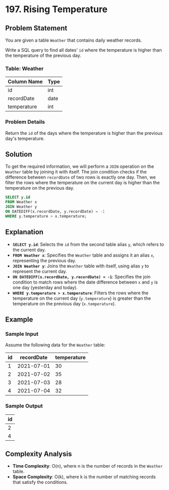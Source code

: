 
# 197. Rising Temperature

## Problem Statement

You are given a table `Weather` that contains daily weather records.

Write a SQL query to find all dates' `id` where the temperature is higher than the temperature of the previous day.

### Table: Weather

| Column Name | Type    |
|-------------|---------|
| id          | int     |
| recordDate  | date    |
| temperature | int     |

### Problem Details

Return the `id` of the days where the temperature is higher than the previous day's temperature.

## Solution

To get the required information, we will perform a `JOIN` operation on the `Weather` table by joining it with itself. The join condition checks if the difference between `recordDate` of two rows is exactly one day. Then, we filter the rows where the temperature on the current day is higher than the temperature on the previous day.

```sql
SELECT y.id 
FROM Weather x
JOIN Weather y
ON DATEDIFF(x.recordDate, y.recordDate) = -1
WHERE y.temperature > x.temperature;
```

## Explanation

- **`SELECT y.id`**: Selects the `id` from the second table alias `y`, which refers to the current day.
- **`FROM Weather x`**: Specifies the `Weather` table and assigns it an alias `x`, representing the previous day.
- **`JOIN Weather y`**: Joins the `Weather` table with itself, using alias `y` to represent the current day.
- **`ON DATEDIFF(x.recordDate, y.recordDate) = -1`**: Specifies the join condition to match rows where the date difference between `x` and `y` is one day (yesterday and today).
- **`WHERE y.temperature > x.temperature`**: Filters the rows where the temperature on the current day (`y.temperature`) is greater than the temperature on the previous day (`x.temperature`).

## Example

### Sample Input

Assume the following data for the `Weather` table:

| id | recordDate | temperature |
|----|------------|-------------|
| 1  | 2021-07-01 | 30          |
| 2  | 2021-07-02 | 35          |
| 3  | 2021-07-03 | 28          |
| 4  | 2021-07-04 | 32          |

### Sample Output

| id |
|----|
| 2  |
| 4  |

## Complexity Analysis

- **Time Complexity**: O(n), where n is the number of records in the `Weather` table.
- **Space Complexity**: O(k), where k is the number of matching records that satisfy the conditions.

